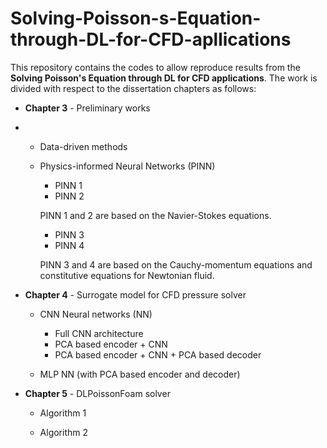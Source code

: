 # Solving-Poisson-s-Equation-through-DL-for-CFD-apllications

This repository contains the codes to allow reproduce results from the **Solving Poisson's Equation through DL for CFD applications**.
The work is divided with respect to the dissertation chapters as follows:

- **Chapter 3** - Preliminary works
- 
  - Data-driven methods
 
  - Physics-informed Neural Networks (PINN)
   
    - PINN 1
    - PINN 2

    PINN 1 and 2 are based on the Navier-Stokes equations.

    - PINN 3
    - PINN 4
    
    PINN 3 and 4 are based on the Cauchy-momentum equations and constitutive equations for Newtonian fluid.

- **Chapter 4** - Surrogate model for CFD pressure solver

  - CNN Neural networks (NN)
    - Full CNN architecture
    - PCA based encoder + CNN
    - PCA based encoder + CNN + PCA based decoder

  - MLP NN (with PCA based encoder and decoder)

- **Chapter 5** - DLPoissonFoam solver

  - Algorithm 1


  - Algorithm 2
